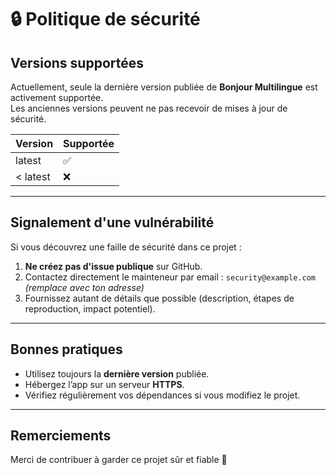 # 🔒 Politique de sécurité

## Versions supportées
Actuellement, seule la dernière version publiée de **Bonjour Multilingue** est activement supportée.  
Les anciennes versions peuvent ne pas recevoir de mises à jour de sécurité.

| Version | Supportée |
| ------- | ---------- |
| latest  | ✅ |
| < latest | ❌ |

---

## Signalement d'une vulnérabilité
Si vous découvrez une faille de sécurité dans ce projet :  
1. **Ne créez pas d'issue publique** sur GitHub.  
2. Contactez directement le mainteneur par email : `security@example.com` *(remplace avec ton adresse)*  
3. Fournissez autant de détails que possible (description, étapes de reproduction, impact potentiel).  

---

## Bonnes pratiques
- Utilisez toujours la **dernière version** publiée.  
- Hébergez l’app sur un serveur **HTTPS**.  
- Vérifiez régulièrement vos dépendances si vous modifiez le projet.  

---

## Remerciements
Merci de contribuer à garder ce projet sûr et fiable 🙏
